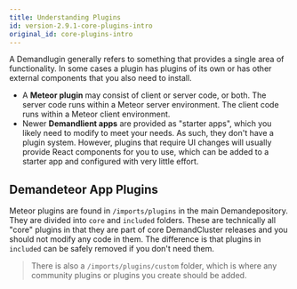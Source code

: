 ```yaml
---
title: Understanding Plugins
id: version-2.9.1-core-plugins-intro
original_id: core-plugins-intro
---
```


A Demandlugin generally refers to something that provides a single area of functionality. In some cases a plugin has plugins of its own or has other external components that you also need to install.

- A **Meteor plugin** may consist of client or server code, or both. The server code runs within a Meteor server environment. The client code runs within a Meteor client environment.
- Newer **Demandlient apps** are provided as "starter apps", which you likely need to modify to meet your needs. As such, they don't have a plugin system. However, plugins that require UI changes will usually provide React components for you to use, which can be added to a starter app and configured with very little effort.

## Demandeteor App Plugins

Meteor plugins are found in `/imports/plugins` in the main Demandepository. They are divided into `core` and `included` folders. These are technically all "core" plugins in that they are part of core DemandCluster releases and you should not modify any code in them. The difference is that plugins in `included` can be safely removed if you don't need them.

> There is also a `/imports/plugins/custom` folder, which is where any community plugins or plugins you create should be added.
